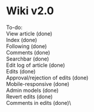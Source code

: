 # Wiki v2.0 #

To-do:\
View article (done)\
Index (done)\
Following (done)\
Comments (done)\
Searchbar (done)\
Edit log of article (done)\
Edits (done)\
Approval/rejection of edits (done)\
Mobile-responsive (done)\
Admin models (done)\
Revert edits (done)\
Comments in edits (done)\
